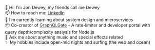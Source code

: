 

<!--
**donjewey/donjewey** is a ✨ _special_ ✨ repository because its `README.md` (this file) appears on your GitHub profile.

Here are some ideas to get you started:

- 🔭 I’m currently working on ...
- 🌱 I’m currently learning about system design and microservices
- 👯 I’m looking to collaborate on ...
- 💬 Ask me about ...
- ⚡ Fun fact: ...
-->

👋 Hi! I'm Jon Dewey, my friends call me Dewey  
📫 How to reach me: [LinkedIn](https://linkedin.com/in/jonddewey)  
🌱 I’m currently learning about system design and microservices  
📦 Co-creator of [GraphQLGate](https://github.com/orgs/oslabs-beta/teams/graph-beaver/repositories) - A rate-limiter and developer portal with query depth/complexity analysis for Node.js  
💬 Ask me about anything music and special effects related  
✨ My hobbies include open-mic nights and surfing (the web and ocean)  
